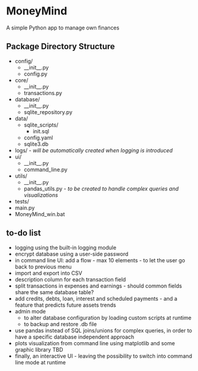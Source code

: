 # MoneyMind
A simple Python app to manage own finances

## Package Directory Structure

- config/
  - \_\_init\_\_.py
  - config.py
- core/
  - \_\_init\_\_.py
  - transactions.py
- database/
  - \_\_init\_\_.py
  - sqlite_repository.py
- data/ 
  - sqlite_scripts/
    - init.sql 
  - config.yaml
  - sqlite3.db
- logs/ - _will be automatically created when logging is introduced_
- ui/
  - \_\_init\_\_.py
  - command_line.py
- utils/
  - \_\_init\_\_.py
  - pandas_utils.py - _to be created to handle complex queries and visualizations_
- tests/
- main.py
- MoneyMind_win.bat

## to-do list
- logging using the built-in logging module 
- encrypt database using a user-side password
- in command line UI: add a flow - max 10 elements - to let the user go back to previous menu
- import and export into CSV
- description column for each transaction field
- split transactions in expenses and earnings - should common fields  share the same database table?
- add credits, debts, loan, interest and scheduled payments - and a feature that predicts future assets trends
- admin mode 
  - to alter database configuration by loading custom scripts at runtime
  - to backup and restore .db file
- use pandas instead of SQL joins/unions for complex queries, in order to have a specific database independent approach
- plots visualization from command line using matplotlib and some graphic library TBD
- finally, an interactive UI - leaving the possibility to switch into command line mode at runtime 
